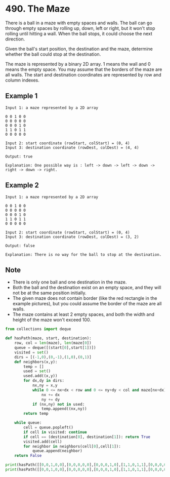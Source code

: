 # 490. The Maze

There is a ball in a maze with empty spaces and walls. The ball can go through empty spaces by rolling up, down, left or right, but it won't stop rolling until hitting a wall. When the ball stops, it could choose the next direction.

Given the ball's start position, the destination and the maze, determine whether the ball could stop at the destination.

The maze is represented by a binary 2D array. 1 means the wall and 0 means the empty space. You may assume that the borders of the maze are all walls. The start and destination coordinates are represented by row and column indexes.

## Example 1

```text
Input 1: a maze represented by a 2D array

0 0 1 0 0
0 0 0 0 0
0 0 0 1 0
1 1 0 1 1
0 0 0 0 0

Input 2: start coordinate (rowStart, colStart) = (0, 4)
Input 3: destination coordinate (rowDest, colDest) = (4, 4)

Output: true

Explanation: One possible way is : left -> down -> left -> down -> right -> down -> right.
```

## Example 2

```text
Input 1: a maze represented by a 2D array

0 0 1 0 0
0 0 0 0 0
0 0 0 1 0
1 1 0 1 1
0 0 0 0 0

Input 2: start coordinate (rowStart, colStart) = (0, 4)
Input 3: destination coordinate (rowDest, colDest) = (3, 2)

Output: false

Explanation: There is no way for the ball to stop at the destination.
```

## Note

* There is only one ball and one destination in the maze.
* Both the ball and the destination exist on an empty space, and they will not be at the same position initially.
* The given maze does not contain border \(like the red rectangle in the example pictures\), but you could assume the border of the maze are all walls.
* The maze contains at least 2 empty spaces, and both the width and height of the maze won't exceed 100.

```python
from collections import deque

def hasPath(maze, start, destination):
    row, col = len(maze), len(maze[0])
    queue = deque([(start[0],start[1])])
    visited = set()
    dirs = [(-1,0),(0,-1),(1,0),(0,1)]
    def neighbors(x,y):
        temp = []
        used = set()
        used.add((x,y))
        for dx,dy in dirs:
            nx,ny = x,y
            while 0 <= nx+dx < row and 0 <= ny+dy < col and maze[nx+dx][ny+dy] == 0:
                nx += dx
                ny += dy
            if (nx,ny) not in used:
                temp.append((nx,ny))
        return temp

    while queue:
        cell = queue.popleft()
        if cell in visited: continue
        if cell == (destination[0], destination[1]): return True
        visited.add(cell)
        for neighbor in neighbors(cell[0],cell[1]):
            queue.append(neighbor)
    return False

print(hasPath([[0,0,1,0,0],[0,0,0,0,0],[0,0,0,1,0],[1,1,0,1,1],[0,0,0,0,0]],[0,4],[1,2]))
print(hasPath([[0,0,1,0,0],[0,0,0,0,0],[0,0,0,1,0],[1,1,0,1,1],[0,0,0,0,0]],[0,4],[3,2]))
```

